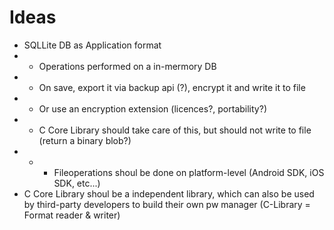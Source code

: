 # Ideas

- SQLLite DB as Application format
- - Operations performed on a in-mermory DB
- - On save, export it via backup api (?), encrypt it and write it to file
- - Or use an encryption extension (licences?, portability?)
- - C Core Library should take care of this, but should not write to file (return a binary blob?)
- - - Fileoperations shoul be done on platform-level (Android SDK, iOS SDK, etc...)
- C Core Library shoul be a independent library, which can also be used by third-party developers to build their own pw manager (C-Library = Format reader & writer)

